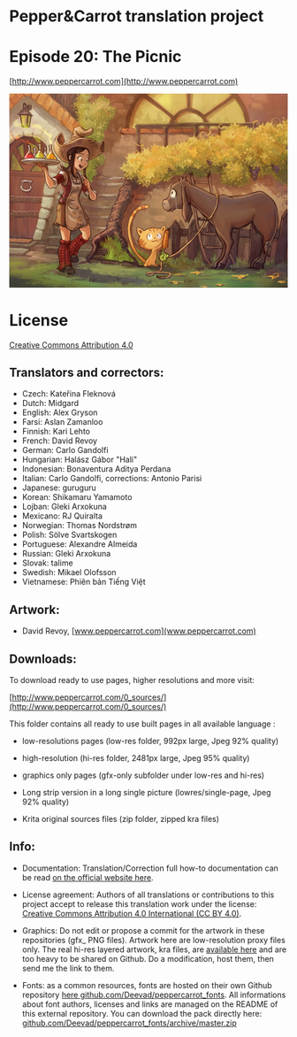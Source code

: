 # Pepper&Carrot translation project
# Episode 20: The Picnic

[http://www.peppercarrot.com](http://www.peppercarrot.com)

![alt tag](gfx_Pepper-and-Carrot_by-David-Revoy_E20.png)


License
=======

[Creative Commons Attribution 4.0](https://creativecommons.org/licenses/by/4.0/)

## Translators and correctors:

* Czech: Kateřina Fleknová
* Dutch: Midgard
* English: Alex Gryson
* Farsi: Aslan Zamanloo
* Finnish: Kari Lehto
* French: David Revoy
* German: Carlo Gandolfi
* Hungarian: Halász Gábor "Hali"
* Indonesian: Bonaventura Aditya Perdana
* Italian: Carlo Gandolfi, corrections: Antonio Parisi
* Japanese: guruguru
* Korean: Shikamaru Yamamoto
* Lojban: Gleki Arxokuna
* Mexicano: RJ Quiralta
* Norwegian: Thomas Nordstrøm
* Polish: Sölve Svartskogen
* Portuguese: Alexandre Almeida
* Russian: Gleki Arxokuna
* Slovak: talime
* Swedish: Mikael Olofsson
* Vietnamese: Phiên bản Tiếng Việt

## Artwork:

* David Revoy, [www.peppercarrot.com](www.peppercarrot.com)


## Downloads:

To download ready to use pages, higher resolutions and more visit:

[http://www.peppercarrot.com/0_sources/](http://www.peppercarrot.com/0_sources/)


This folder contains all ready to use built pages in all available language :

* low-resolutions pages (low-res folder, 992px large, Jpeg 92% quality)

* high-resolution (hi-res folder, 2481px large, Jpeg 95% quality)

* graphics only pages (gfx-only subfolder under low-res and hi-res)

* Long strip version in a long single picture (lowres/single-page, Jpeg 92% quality)

* Krita original sources files (zip folder, zipped kra files)


## Info:

- Documentation: Translation/Correction full how-to documentation can be read [on the official website here](http://www.peppercarrot.com/fr/article267/how-to-add-a-translation-or-a-correction).

- License agreement: Authors of all translations or contributions to this project accept to release this translation work under the license: [Creative Commons Attribution 4.0 International (CC BY 4.0)](https://creativecommons.org/licenses/by/4.0/).

- Graphics: Do not edit or propose a commit for the artwork in these repositories (gfx_ PNG files). Artwork here are low-resolution proxy files only. The real hi-res layered artwork, kra files, are [available here](http://www.peppercarrot.com/en/static6/sources) and are too heavy to be shared on Github. Do a modification, host them, then send me the link to them.

- Fonts: as a common resources, fonts are hosted on their own Github repository [here  github.com/Deevad/peppercarrot_fonts](https://github.com/Deevad/peppercarrot_fonts). All informations about font authors, licenses and links are managed on the README of this external repository. You can download the pack directly here: [github.com/Deevad/peppercarrot_fonts/archive/master.zip](https://github.com/Deevad/peppercarrot_fonts/archive/master.zip)
